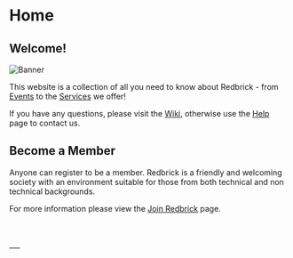 # Home
## Welcome!

![Banner](https://cdn.dcuclubs.ie/user_files/gallery/10102/d79e3e32f66e5afb679a04a8105f8283.jpg)

This website is a collection of all you need to know about Redbrick - from [Events](/events/) to the [Services](/services/) we offer!

If you have any questions, please visit the [Wiki](https://wiki.redbrick.dcu.ie/), otherwise use the [Help](/help/) page to contact us.

## Become a Member

Anyone can register to be a member. Redbrick is a friendly and welcoming society with an environment suitable for those from both technical and non technical backgrounds.

For more information please view the [Join Redbrick](/join/) page.

<br>
<br>
___